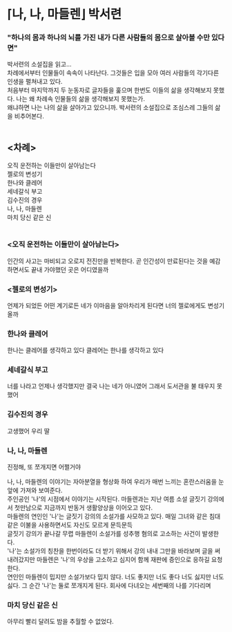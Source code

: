 # ⌈나, 나, 마들렌⌋  박서련
### "하나의 몸과 하나의 뇌를 가진 내가 다른 사람들의 몸으로 살아볼 수만 있다면"

박서련의 소설집을 읽고... <br>
차례에서부터 인물들이 속속이 나타난다. 그것들은 입을 모아 여러 사람들의 각기다른 인생을 펼쳐내고 있다. <br>
처음부터 마지막까지 두 눈동자로 글자들을 훑으며 한번도 이들의 삶을 생각해보지 못했다. 나는 왜 차례속 인물들의 삶을 생각해보지 못했는가. <br>
왜냐하면 나는 나의 삶을 살아가고 있으니까. 박서련의 소설집으로 조심스레 그들의 삶을 비추어본다. <br> <br>

## <차례> <br>
오직 운전하는 이들만이 살아남는다 <br>
젤로의 변성기 <br>
한나와 클레어 <br>
세네갈식 부고 <br>
김수진의 경우 <br>
나, 나, 마들렌 <br>
마치 당신 같은 신 <br> <br>


### <오직 운전하는 이들만이 살아남는다>
 인간의 사고는 마비되고 오로지 전진만을 반복한다. 곧 인간성이 만료된다는 것을 예감하면서도 끝내 가야했던 곳은 어디였을까 <br>

### <젤로의 변성기>
언제가 되었든 어떤 계기로든 네가 이마음을 알아차리게 된다면 너의 젤로에게도 변성기올까 <br>

### 한나와 클레어
한나는 클레어를 생각하고 있다 클레어는 한나를 생각하고 있다 <br>

### 세네갈식 부고
너를 나라고 언제나 생각했지만 결국 나는 네가 아니였어 그래서 도서관을 불 태우지 못했어 <br>

### 김수진의 경우
고생했어 우리 딸 <br>

### 나, 나, 마들렌
진정해, 또 쪼개지면 어쩔거야

나, 나, 마들렌의 이야기는 자아분열을 형상화 하여 우리가 매번 느끼는 혼란스러움을 눈 앞에 가져와 보여준다. <br>
주인공인 '나'의 시점에서 이야기는 시작된다. 마들렌과는 지난 여름 소설 글짓기 강의에서 첫만남으로 지금까지 반동거 생활양상을 이어오고 있다. <br>
마들렌의 연인인 '나'는 글짓기 강의의 소설가를  사모하고 있다. 매일 그녀와 같은 침대 같은 이불을 사용하면서도 자신도 모르게 문득문득 <br>
글짓기 강의가 끝나갈 무렵 마들렌이 소설가를 성추행 혐의로 고소하는 사건이 발생한다. <br>
'나'는 소설가의 칭찬을 한번이라도 더 받기 위해서 강의 내내 그만을 바라보며 글을 써내려갔지만 마들렌은 '나'의 우상을 고소하고 심지어 함께 재판에 증인으로 응하길 요청한다. <br>
연인인 마들렌이 밉지만 소설가보다 밉지 않다. 너도 좋지만 너도 좋다 너도 싫지만 너도 싫다. 그 순간 '나'는 둘로 쪼개지게 된다. 회사에 다녀오는 세번째의 나를 기다리며 <br>


### 마치 당신 같은 신
아무리 빨리 달려도 밤을 추월할 수 없었다.
